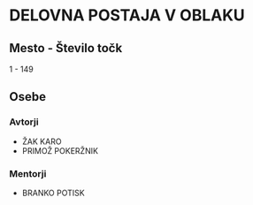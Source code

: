 # DELOVNA POSTAJA V OBLAKU
## Mesto - Število točk
1 - 149
## Osebe
### Avtorji
 * ŽAK KARO
 * PRIMOŽ POKERŽNIK
### Mentorji
 * BRANKO POTISK